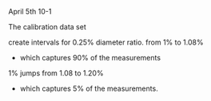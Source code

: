 April 5th 10-1

The calibration data set

create intervals for 0.25% diameter ratio. from 1% to 1.08% 
 * which captures 90% of the measurements

1% jumps from 
1.08 to 1.20%
 * which captures 5% of the measurements.
